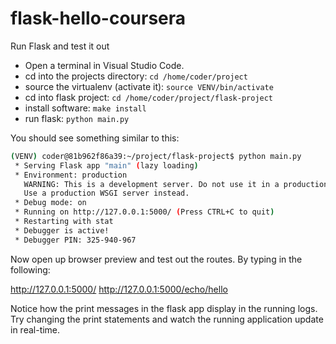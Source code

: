 # flask-hello-coursera


Run Flask and test it out

* Open a terminal in Visual Studio Code.
* cd into the projects directory:  `cd /home/coder/project`
* source the virtualenv (activate it):  `source VENV/bin/activate`
* cd into flask project:  `cd /home/coder/project/flask-project`
* install software:  `make install`
* run flask:  `python main.py`

You should see something similar to this:

```bash
(VENV) coder@81b962f86a39:~/project/flask-project$ python main.py 
 * Serving Flask app "main" (lazy loading)
 * Environment: production
   WARNING: This is a development server. Do not use it in a production deployment.
   Use a production WSGI server instead.
 * Debug mode: on
 * Running on http://127.0.0.1:5000/ (Press CTRL+C to quit)
 * Restarting with stat
 * Debugger is active!
 * Debugger PIN: 325-940-967
 ```

Now open up browser preview and test out the routes.  By typing in the following:

http://127.0.0.1:5000/
http://127.0.0.1:5000/echo/hello

Notice how the print messages in the flask app display in the running logs.
Try changing the print statements and watch the running application update in real-time.
